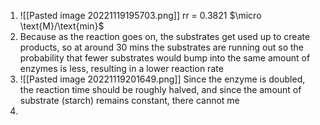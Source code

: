 1. ![[Pasted image 20221119195703.png]]
   rr = 0.3821 $\micro \text{M}/\text{min}$ 
2. Because as the reaction goes on, the substrates get used up to create products, so at around 30 mins the substrates are running out so the probability that fewer substrates would bump into the same amount of enzymes is less, resulting in a lower reaction rate
3. ![[Pasted image 20221119201649.png]]
   Since the enzyme is doubled, the reaction time should be roughly halved, and since the amount of substrate (starch) remains constant, there cannot me
4. 